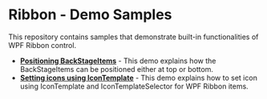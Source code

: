 # Ribbon - Demo Samples

This repository contains samples that demonstrate built-in functionalities of WPF Ribbon control.

* **<a href="Samples/Positioning-BackStageItems">Positioning BackStageItems</a>** - This demo explains how the BackStageItems can be positioned either at top or bottom.
* **<a href="Samples/Setting-icons-using-IconTemplate">Setting icons using IconTemplate</a>** - This demo explains how to set icon using IconTemplate and IconTemplateSelector for WPF Ribbon items.
